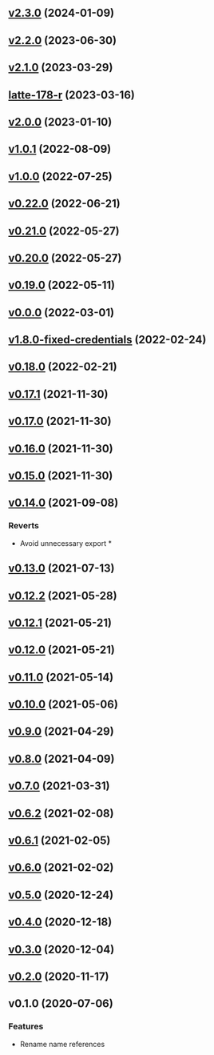 
<a name="v2.3.0"></a>
## [v2.3.0](https://github.com/authgear/authgear-sdk-js/compare/v2.2.0...v2.3.0) (2024-01-09)


<a name="v2.2.0"></a>
## [v2.2.0](https://github.com/authgear/authgear-sdk-js/compare/v2.1.0...v2.2.0) (2023-06-30)


<a name="v2.1.0"></a>
## [v2.1.0](https://github.com/authgear/authgear-sdk-js/compare/latte-178-r...v2.1.0) (2023-03-29)


<a name="latte-178-r"></a>
## [latte-178-r](https://github.com/authgear/authgear-sdk-js/compare/v2.0.0...latte-178-r) (2023-03-16)


<a name="v2.0.0"></a>
## [v2.0.0](https://github.com/authgear/authgear-sdk-js/compare/v1.0.1...v2.0.0) (2023-01-10)


<a name="v1.0.1"></a>
## [v1.0.1](https://github.com/authgear/authgear-sdk-js/compare/v1.0.0...v1.0.1) (2022-08-09)


<a name="v1.0.0"></a>
## [v1.0.0](https://github.com/authgear/authgear-sdk-js/compare/v0.22.0...v1.0.0) (2022-07-25)


<a name="v0.22.0"></a>
## [v0.22.0](https://github.com/authgear/authgear-sdk-js/compare/v0.21.0...v0.22.0) (2022-06-21)


<a name="v0.21.0"></a>
## [v0.21.0](https://github.com/authgear/authgear-sdk-js/compare/v0.20.0...v0.21.0) (2022-05-27)


<a name="v0.20.0"></a>
## [v0.20.0](https://github.com/authgear/authgear-sdk-js/compare/v0.19.0...v0.20.0) (2022-05-27)


<a name="v0.19.0"></a>
## [v0.19.0](https://github.com/authgear/authgear-sdk-js/compare/v0.0.0...v0.19.0) (2022-05-11)


<a name="v0.0.0"></a>
## [v0.0.0](https://github.com/authgear/authgear-sdk-js/compare/v1.8.0-fixed-credentials...v0.0.0) (2022-03-01)


<a name="v1.8.0-fixed-credentials"></a>
## [v1.8.0-fixed-credentials](https://github.com/authgear/authgear-sdk-js/compare/v0.18.0...v1.8.0-fixed-credentials) (2022-02-24)


<a name="v0.18.0"></a>
## [v0.18.0](https://github.com/authgear/authgear-sdk-js/compare/v0.17.1...v0.18.0) (2022-02-21)


<a name="v0.17.1"></a>
## [v0.17.1](https://github.com/authgear/authgear-sdk-js/compare/v0.17.0...v0.17.1) (2021-11-30)


<a name="v0.17.0"></a>
## [v0.17.0](https://github.com/authgear/authgear-sdk-js/compare/v0.16.0...v0.17.0) (2021-11-30)


<a name="v0.16.0"></a>
## [v0.16.0](https://github.com/authgear/authgear-sdk-js/compare/v0.15.0...v0.16.0) (2021-11-30)


<a name="v0.15.0"></a>
## [v0.15.0](https://github.com/authgear/authgear-sdk-js/compare/v0.14.0...v0.15.0) (2021-11-30)


<a name="v0.14.0"></a>
## [v0.14.0](https://github.com/authgear/authgear-sdk-js/compare/v0.13.0...v0.14.0) (2021-09-08)

### Reverts

* Avoid unnecessary export *


<a name="v0.13.0"></a>
## [v0.13.0](https://github.com/authgear/authgear-sdk-js/compare/v0.12.2...v0.13.0) (2021-07-13)


<a name="v0.12.2"></a>
## [v0.12.2](https://github.com/authgear/authgear-sdk-js/compare/v0.12.1...v0.12.2) (2021-05-28)


<a name="v0.12.1"></a>
## [v0.12.1](https://github.com/authgear/authgear-sdk-js/compare/v0.12.0...v0.12.1) (2021-05-21)


<a name="v0.12.0"></a>
## [v0.12.0](https://github.com/authgear/authgear-sdk-js/compare/v0.11.0...v0.12.0) (2021-05-21)


<a name="v0.11.0"></a>
## [v0.11.0](https://github.com/authgear/authgear-sdk-js/compare/v0.10.0...v0.11.0) (2021-05-14)


<a name="v0.10.0"></a>
## [v0.10.0](https://github.com/authgear/authgear-sdk-js/compare/v0.9.0...v0.10.0) (2021-05-06)


<a name="v0.9.0"></a>
## [v0.9.0](https://github.com/authgear/authgear-sdk-js/compare/v0.8.0...v0.9.0) (2021-04-29)


<a name="v0.8.0"></a>
## [v0.8.0](https://github.com/authgear/authgear-sdk-js/compare/v0.7.0...v0.8.0) (2021-04-09)


<a name="v0.7.0"></a>
## [v0.7.0](https://github.com/authgear/authgear-sdk-js/compare/v0.6.2...v0.7.0) (2021-03-31)


<a name="v0.6.2"></a>
## [v0.6.2](https://github.com/authgear/authgear-sdk-js/compare/v0.6.1...v0.6.2) (2021-02-08)


<a name="v0.6.1"></a>
## [v0.6.1](https://github.com/authgear/authgear-sdk-js/compare/v0.6.0...v0.6.1) (2021-02-05)


<a name="v0.6.0"></a>
## [v0.6.0](https://github.com/authgear/authgear-sdk-js/compare/v0.5.0...v0.6.0) (2021-02-02)


<a name="v0.5.0"></a>
## [v0.5.0](https://github.com/authgear/authgear-sdk-js/compare/v0.4.0...v0.5.0) (2020-12-24)


<a name="v0.4.0"></a>
## [v0.4.0](https://github.com/authgear/authgear-sdk-js/compare/v0.3.0...v0.4.0) (2020-12-18)


<a name="v0.3.0"></a>
## [v0.3.0](https://github.com/authgear/authgear-sdk-js/compare/v0.2.0...v0.3.0) (2020-12-04)


<a name="v0.2.0"></a>
## [v0.2.0](https://github.com/authgear/authgear-sdk-js/compare/v0.1.0...v0.2.0) (2020-11-17)


<a name="v0.1.0"></a>
## v0.1.0 (2020-07-06)

### Features

* Rename name references

